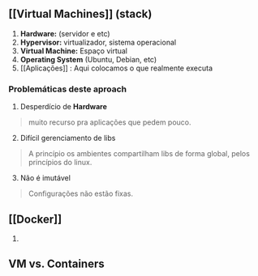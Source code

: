 ## [[Virtual Machines]] (stack)

1. **Hardware:** (servidor e etc)
2. **Hypervisor:** virtualizador, sistema operacional
3. **Virtual Machine:** Espaço virtual
4. **Operating System** (Ubuntu, Debian, etc)
5. [[Aplicações]] : Aqui colocamos o que realmente executa

### Problemáticas deste aproach

1. Desperdício de **Hardware**

> muito recurso pra aplicações que pedem pouco.
 
2. Difícil gerenciamento de libs 

> A princípio os ambientes compartilham libs de forma global, pelos princípios do linux.

3. Não é imutável

> Configurações não estão fixas.


## [[Docker]]

1.


## VM vs. Containers